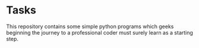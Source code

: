 # Tasks
This repository contains some simple python programs which geeks beginning the journey to a professional coder must surely learn as a starting step.
